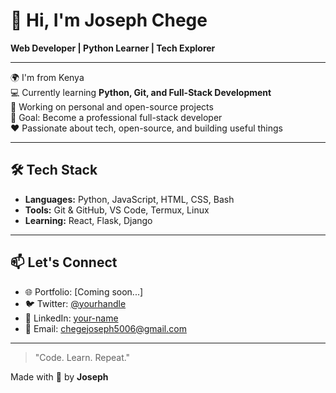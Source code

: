 # 👋 Hi, I'm Joseph Chege

**Web Developer | Python Learner | Tech Explorer**

---

🌍 I'm from Kenya  
💻 Currently learning **Python, Git, and Full-Stack Development**  
🚀 Working on personal and open-source projects  
🎯 Goal: Become a professional full-stack developer  
❤️ Passionate about tech, open-source, and building useful things  

---

## 🛠 Tech Stack

- **Languages:** Python, JavaScript, HTML, CSS, Bash  
- **Tools:** Git & GitHub, VS Code, Termux, Linux  
- **Learning:** React, Flask, Django

---

## 📫 Let's Connect

- 🌐 Portfolio: [Coming soon...]
- 🐦 Twitter: [@yourhandle](https://twitter.com/yourhandle)
- 💼 LinkedIn: [your-name](https://linkedin.com/in/your-link)
- 📧 Email: chegejoseph5006@gmail.com

---

> "Code. Learn. Repeat."

Made with 💙 by **Joseph**